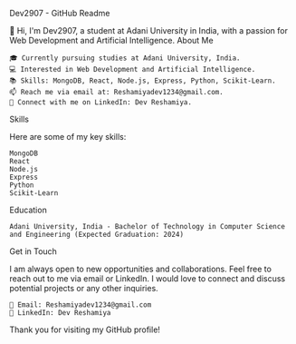 Dev2907 - GitHub Readme

👋 Hi, I'm Dev2907, a student at Adani University in India, with a passion for Web Development and Artificial Intelligence.
About Me

    🎓 Currently pursuing studies at Adani University, India.
    💻 Interested in Web Development and Artificial Intelligence.
    📚 Skills: MongoDB, React, Node.js, Express, Python, Scikit-Learn.
    📫 Reach me via email at: Reshamiyadev1234@gmail.com.
    🔗 Connect with me on LinkedIn: Dev Reshamiya.

Skills

Here are some of my key skills:

    MongoDB
    React
    Node.js
    Express
    Python
    Scikit-Learn

Education

    Adani University, India - Bachelor of Technology in Computer Science and Engineering (Expected Graduation: 2024)

Get in Touch

I am always open to new opportunities and collaborations. Feel free to reach out to me via email or LinkedIn. I would love to connect and discuss potential projects or any other inquiries.

    📧 Email: Reshamiyadev1234@gmail.com
    🔗 LinkedIn: Dev Reshamiya

Thank you for visiting my GitHub profile!
